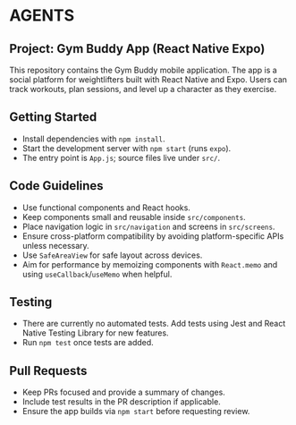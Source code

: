 # AGENTS

## Project: Gym Buddy App (React Native Expo)

This repository contains the Gym Buddy mobile application. The app is a social platform for weightlifters built with React Native and Expo. Users can track workouts, plan sessions, and level up a character as they exercise.

## Getting Started
- Install dependencies with `npm install`.
- Start the development server with `npm start` (runs `expo`).
- The entry point is `App.js`; source files live under `src/`.

## Code Guidelines
- Use functional components and React hooks.
- Keep components small and reusable inside `src/components`.
- Place navigation logic in `src/navigation` and screens in `src/screens`.
- Ensure cross-platform compatibility by avoiding platform-specific APIs unless necessary.
- Use `SafeAreaView` for safe layout across devices.
- Aim for performance by memoizing components with `React.memo` and using `useCallback`/`useMemo` when helpful.

## Testing
- There are currently no automated tests. Add tests using Jest and React Native Testing Library for new features.
- Run `npm test` once tests are added.

## Pull Requests
- Keep PRs focused and provide a summary of changes.
- Include test results in the PR description if applicable.
- Ensure the app builds via `npm start` before requesting review.
